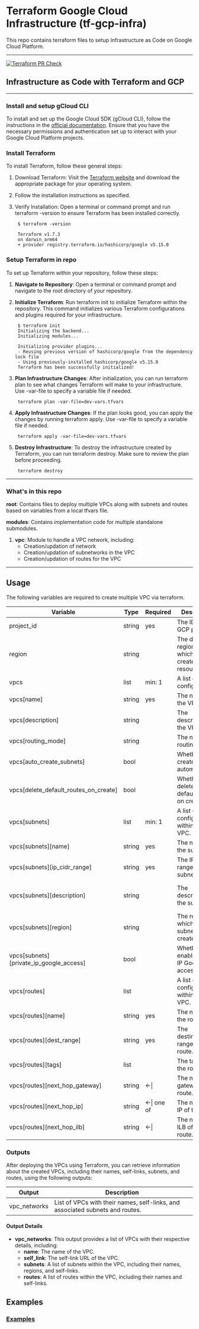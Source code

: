 # Terraform Google Cloud Infrastructure (tf-gcp-infra)

This repo contains terraform files to setup Infrastructure as Code on Google Cloud Platform.

---

[![Terraform PR Check](https://github.com/CSYE6225-Cloud-Computing-Organization/tf-gcp-infra/actions/workflows/terraform_pr.yml/badge.svg)](https://github.com/CSYE6225-Cloud-Computing-Organization/tf-gcp-infra/actions/workflows/terraform_pr.yml)

## Infrastructure as Code with Terraform and GCP

---

### Install and setup gCloud CLI

To install and set up the Google Cloud SDK (gCloud CLI), follow the instructions in the [official documentation](https://cloud.google.com/sdk/docs/install). Ensure that you have the necessary permissions and authentication set up to interact with your Google Cloud Platform projects.

### Install Terraform

To install Terraform, follow these general steps:

1. Download Terraform: Visit the [Terraform website](https://developer.hashicorp.com/terraform/install) and download the appropriate package for your operating system.
2. Follow the installation instructions as specified.
3. Verify Installation: Open a terminal or command prompt and run terraform -version to ensure Terraform has been installed correctly.

        $ terraform -version

        Terraform v1.7.3
        on darwin_arm64
        + provider registry.terraform.io/hashicorp/google v5.15.0

### Setup Terraform in repo

To set up Terraform within your repository, follow these steps:

1. **Navigate to Repository**: Open a terminal or command prompt and navigate to the root directory of your repository.
2. **Initialize Terraform**: Run terraform init to initialize Terraform within the repository. This command initializes various Terraform configurations and plugins required for your infrastructure.

        $ terraform init
        Initializing the backend...
        Initializing modules...

        Initializing provider plugins...
        - Reusing previous version of hashicorp/google from the dependency lock file
        - Using previously-installed hashicorp/google v5.15.0
        Terraform has been successfully initialized!

3. **Plan Infrastructure Changes**: After initialization, you can run terraform plan to see what changes Terraform will make to your infrastructure. Use -var-file to specify a variable file if needed.

        terraform plan -var-file=dev-vars.tfvars

4. **Apply Infrastructure Changes**: If the plan looks good, you can apply the changes by running terraform apply. Use -var-file to specify a variable file if needed.

        terraform apply -var-file=dev-vars.tfvars

5. **Destroy Infrastructure**: To destroy the infrastructure created by Terraform, you can run terraform destroy. Make sure to review the plan before proceeding.

        terraform destroy

---

### What's in  this repo

**root**: Contains files to deploy multiple VPCs along with subnets and routes based on variables from a local tfvars file.

**modules**: Contains implementation code for multiple standalone submodules.

1. **vpc**: Module to handle a VPC network, including:
    - Creation/updation of network
    - Creation/updation of subnetworks in the VPC
    - Creation/updation of routes for the VPC

---

## Usage

The following variables are required to create multiple VPC via terraform.

| Variable                                | Type   | Required    | Description                                          | Default                                   |
| --------------------------------------- | ------ | ----------- | ---------------------------------------------------- | ----------------------------------------- |
| project_id                              | string | yes         | The ID of the GCP project.                           |                                           |
| region                                  | string |             | The default region in which to create the resources. | us-east-1                                 |
| vpcs                                    | list   | min: 1      | A list of VPC configurations.                        |                                           |
| vpcs[name]                              | string | yes         | The name of the VPC.                                 |                                           |
| vpcs[description]                       | string |             | The description of the VPC.                          | ${vpc.name} Virtual Private Cloud         |
| vpcs[routing_mode]                      | string |             | The network routing mode.                            | REGIONAL                                  |
| vpcs[auto_create_subnets]               | bool   |             | Whether to create subnets automatically.             | false                                     |
| vpcs[delete_default_routes_on_create]   | bool   |             | Whether to delete the default route on create.       | true                                      |
| vpcs[subnets]                           | list   | min: 1      | A list of subnet configurations within the VPC.      |                                           |
| vpcs[subnets][name]                     | string | yes         | The name of the subnet.                              |                                           |
| vpcs[subnets][ip_cidr_range]            | string | yes         | The IP CIDR range of the subnet.                     |                                           |
| vpcs[subnets][description]              | string |             | The description of the subnet.                       | ${subnet.name} subnet for ${vpc.name} VPC |
| vpcs[subnets][region]                   | string |             | The region in which the subnet will be created.      | ${var.region}                             |
| vpcs[subnets][private_ip_google_access] | bool   |             | Whether to enable private IP Google access.          | true                                      |
| vpcs[routes]                            | list   |             | A list of route configurations within the VPC.       |                                           |
| vpcs[routes][name]                      | string | yes         | The name of the route.                               |                                           |
| vpcs[routes][dest_range]                | string | yes         | The destination range of the route.                  |                                           |
| vpcs[routes][tags]                      | list   |             | The tags of the route.                               | []                                        |
| vpcs[routes][next_hop_gateway]          | string | <-\|        | The next hop gateway of the route.                   |                                           |
| vpcs[routes][next_hop_ip]               | string | <-\| one of | The next hop IP of the route.                        |                                           |
| vpcs[routes][next_hop_ilb]              | string | <-\|        | The next hop ILB of the route.                       |                                           |

### Outputs

After deploying the VPCs using Terraform, you can retrieve information about the created VPCs, including their names, self-links, subnets, and routes, using the following outputs:

| Output       | Description                                                                   |
| ------------ | ----------------------------------------------------------------------------- |
| vpc_networks | List of VPCs with their names, self-links, and associated subnets and routes. |

#### Output Details

- **vpc_networks**: This output provides a list of VPCs with their respective details, including:
  - **name**: The name of the VPC.
  - **self_link**: The self-link URL of the VPC.
  - **subnets**: A list of subnets within the VPC, including their names, regions, and self-links.
  - **routes**: A list of routes within the VPC, including their names and self-links.

## Examples

### [Examples](EXAMPLES.md)
